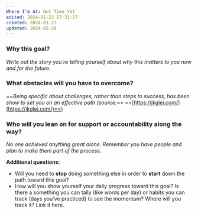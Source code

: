 ```yaml
---
Where I'm At: Not Time Yet
edited: 2024-01-23 17:31:57
created: 2024-01-23
updated: 2024-05-28
---
```

### Why this goal?

_Write out the story you’re telling yourself about why this matters to you now and for the future._

  

### What obstacles will you have to overcome?

==_Being specific about challenges, rather than steps to success, has been show to set you on an effective path (source:_== ==[https://jkglei.com/](https://jkglei.com/)==)

  

### Who will you lean on for support or accountability along the way?

_No one achieved anything great alone. Remember you have people and plan to make them part of the process._

  

  

**Additional questions:**

- Will you need to **stop** doing something else in order to **start** down the path toward this goal?
- How will you show yourself your daily progress toward this goal? Is there a something you can tally (like words per day) or habits you can track (days you’ve practiced) to see the momentum? Where will you track it? Link it here.
